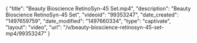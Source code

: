 {
    "title": "Beauty Bioscience RetinoSyn-45 Set.mp4",
    "description": "Beauty Bioscience RetinoSyn-45 Set",
    "videoid": "99353247",
    "date_created": "1497659759",
    "date_modified": "1497660334",
    "type": "captivate",
    "layout": "video",
    "url": "\/v\/beauty-bioscience-retinosyn-45-set-mp4\/99353247"
}